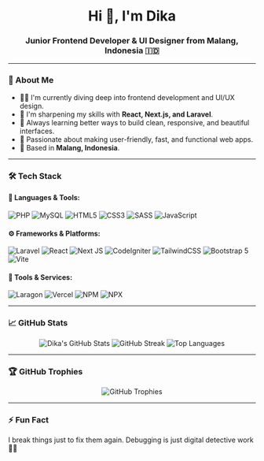 <h1 align="center">Hi 👋, I'm Dika</h1>
<h3 align="center">Junior Frontend Developer & UI Designer from Malang, Indonesia 🇮🇩</h3>

---

### 💫 About Me

- 👨‍💻 I'm currently diving deep into frontend development and UI/UX design.
- 🧠 I'm sharpening my skills with **React, Next.js, and Laravel**.
- 🌱 Always learning better ways to build clean, responsive, and beautiful interfaces.
- 🎨 Passionate about making user-friendly, fast, and functional web apps.
- 📍 Based in **Malang, Indonesia**.

---

### 🛠️ Tech Stack

#### 🔧 Languages & Tools:
![PHP](https://img.shields.io/badge/PHP-777BB4?style=for-the-badge&logo=php&logoColor=white)
![MySQL](https://img.shields.io/badge/MySQL-005C84?style=for-the-badge&logo=mysql&logoColor=white)
![HTML5](https://img.shields.io/badge/HTML5-E34F26?style=for-the-badge&logo=html5&logoColor=white)
![CSS3](https://img.shields.io/badge/CSS3-1572B6?style=for-the-badge&logo=css3&logoColor=white)
![SASS](https://img.shields.io/badge/Sass-hotpink?style=for-the-badge&logo=sass&logoColor=white)
![JavaScript](https://img.shields.io/badge/JavaScript-F7DF1E?style=for-the-badge&logo=javascript&logoColor=black)

#### ⚙️ Frameworks & Platforms:
![Laravel](https://img.shields.io/badge/Laravel-FF2D20?style=for-the-badge&logo=laravel&logoColor=white)
![React](https://img.shields.io/badge/React-20232a?style=for-the-badge&logo=react&logoColor=61DAFB)
![Next JS](https://img.shields.io/badge/Next.js-black?style=for-the-badge&logo=next.js&logoColor=white)
![CodeIgniter](https://img.shields.io/badge/CodeIgniter-EF4223?style=for-the-badge&logo=codeigniter&logoColor=white)
![TailwindCSS](https://img.shields.io/badge/TailwindCSS-38B2AC?style=for-the-badge&logo=tailwind-css&logoColor=white)
![Bootstrap 5](https://img.shields.io/badge/Bootstrap-7952B3?style=for-the-badge&logo=bootstrap&logoColor=white)
![Vite](https://img.shields.io/badge/Vite-646CFF?style=for-the-badge&logo=vite&logoColor=white)

#### 🚀 Tools & Services:
![Laragon](https://img.shields.io/badge/Laragon-4E4E4E?style=for-the-badge&logo=laravel&logoColor=white)
![Vercel](https://img.shields.io/badge/Vercel-000000?style=for-the-badge&logo=vercel&logoColor=white)
![NPM](https://img.shields.io/badge/NPM-CB3837?style=for-the-badge&logo=npm&logoColor=white)
![NPX](https://img.shields.io/badge/NPX-000000?style=for-the-badge&logo=npm&logoColor=white)

---
### 📈 GitHub Stats

<p align="center">
  <img src="https://github-readme-stats.vercel.app/api?username=mahardika24&show_icons=true&theme=tokyonight" alt="Dika's GitHub Stats" />
  <img src="https://streak-stats.demolab.com/?user=mahardika24&theme=tokyonight" alt="GitHub Streak" />
  <img src="https://github-readme-stats.vercel.app/api/top-langs/?username=mahardika24&layout=compact&theme=tokyonight" alt="Top Languages" />
</p>



---

### 🏆 GitHub Trophies

<p align="center">
  <img src="https://github-profile-trophy.vercel.app/?username=mahardika24&theme=gruvbox&no-frame=true&column=7" alt="GitHub Trophies" />
</p>

---

### ⚡ Fun Fact

I break things just to fix them again. Debugging is just digital detective work 🕵️‍♂️

